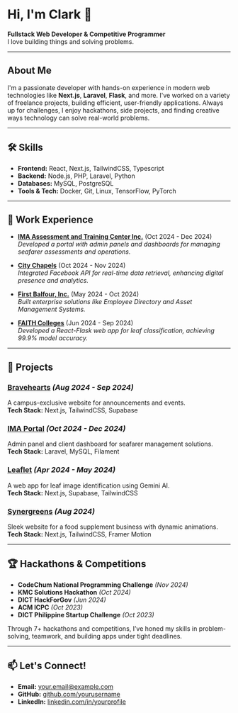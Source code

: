 # Hi, I'm Clark 👋  
**Fullstack Web Developer & Competitive Programmer**  
I love building things and solving problems.

---

## About Me  
I'm a passionate developer with hands-on experience in modern web technologies like **Next.js**, **Laravel**, **Flask**, and more. I've worked on a variety of freelance projects, building efficient, user-friendly applications. Always up for challenges, I enjoy hackathons, side projects, and finding creative ways technology can solve real-world problems.

---

## 🛠️ Skills  
- **Frontend:** React, Next.js, TailwindCSS, Typescript  
- **Backend:** Node.js, PHP, Laravel, Python  
- **Databases:** MySQL, PostgreSQL  
- **Tools & Tech:** Docker, Git, Linux, TensorFlow, PyTorch  

---

## 💼 Work Experience  
- **[IMA Assessment and Training Center Inc.](#)** (Oct 2024 - Dec 2024)  
  *Developed a portal with admin panels and dashboards for managing seafarer assessments and operations.*

- **[City Chapels](#)** (Oct 2024 - Nov 2024)  
  *Integrated Facebook API for real-time data retrieval, enhancing digital presence and analytics.*

- **[First Balfour, Inc.](#)** (May 2024 - Oct 2024)  
  *Built enterprise solutions like Employee Directory and Asset Management Systems.*

- **[FAITH Colleges](#)** (Jun 2024 - Sep 2024)  
  *Developed a React-Flask web app for leaf classification, achieving 99.9% model accuracy.*

---

## 🚀 Projects  
### [Bravehearts](#) *(Aug 2024 - Sep 2024)*  
A campus-exclusive website for announcements and events.  
**Tech Stack:** Next.js, TailwindCSS, Supabase  

### [IMA Portal](#) *(Oct 2024 - Dec 2024)*  
Admin panel and client dashboard for seafarer management solutions.  
**Tech Stack:** Laravel, MySQL, Filament  

### [Leaflet](#) *(Apr 2024 - May 2024)*  
A web app for leaf image identification using Gemini AI.  
**Tech Stack:** Next.js, Supabase, TailwindCSS  

### [Synergreens](#) *(Aug 2024)*  
Sleek website for a food supplement business with dynamic animations.  
**Tech Stack:** Next.js, TailwindCSS, Framer Motion  

---

## 🏆 Hackathons & Competitions  
- **CodeChum National Programming Challenge** *(Nov 2024)*  
- **KMC Solutions Hackathon** *(Oct 2024)*  
- **DICT HackForGov** *(Jun 2024)*  
- **ACM ICPC** *(Oct 2023)*  
- **DICT Philippine Startup Challenge** *(Oct 2023)*  

Through 7+ hackathons and competitions, I’ve honed my skills in problem-solving, teamwork, and building apps under tight deadlines.

---

## 📫 Let's Connect!  
- **Email:** [your.email@example.com](mailto:your.email@example.com)  
- **GitHub:** [github.com/yourusername](https://github.com/yourusername)  
- **LinkedIn:** [linkedin.com/in/yourprofile](https://linkedin.com/in/yourprofile)  
